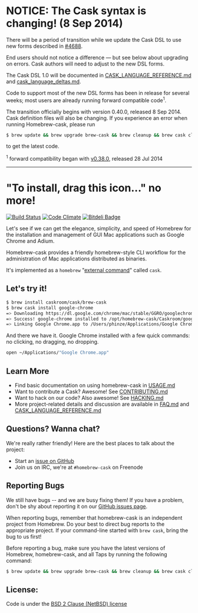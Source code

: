 # NOTICE: The Cask syntax is changing! (8 Sep 2014)

There will be a period of transition while we update the Cask DSL to use
new forms described in [#4688](https://github.com/caskroom/homebrew-cask/issues/4688).

End users should not notice a difference — but see below about upgrading
on errors.  Cask authors will need to adjust to the new DSL forms.

The Cask DSL 1.0 will be documented in [CASK_LANGUAGE_REFERENCE.md](doc/CASK_LANGUAGE_REFERENCE.md)
and [cask_language_deltas.md](doc/cask_language_deltas.md).

Code to support most of the new DSL forms has been in release for several
weeks; most users are already running forward compatible code<sup>1</sup>.

The transition officially begins with version 0.40.0, released 8 Sep 2014.
Cask definition files will also be changing.  If you experience an error
when running Homebrew-cask, please run

```bash
$ brew update && brew upgrade brew-cask && brew cleanup && brew cask cleanup
```

to get the latest code.

<sup>1</sup> forward compatibility began with [v0.38.0](https://github.com/caskroom/homebrew-cask/releases/tag/v0.38.0), released 28 Jul 2014

---------------------------------------


# "To install, drag this icon..." no more!

[![Build Status](https://travis-ci.org/caskroom/homebrew-cask.png?branch=master)](https://travis-ci.org/caskroom/homebrew-cask)
[![Code Climate](https://codeclimate.com/github/caskroom/homebrew-cask.png)](https://codeclimate.com/github/caskroom/homebrew-cask)
[![Bitdeli Badge](https://d2weczhvl823v0.cloudfront.net/caskroom/homebrew-cask/trend.png)](https://bitdeli.com/free "Bitdeli Badge")


Let's see if we can get the elegance, simplicity, and speed of Homebrew for the
installation and management of GUI Mac applications such as Google Chrome and Adium.

Homebrew-cask provides a friendly homebrew-style CLI workflow for the
administration of Mac applications distributed as binaries.

It's implemented as a `homebrew` "[external command](https://github.com/mxcl/homebrew/wiki/External-Commands)"
called `cask`.

## Let's try it!
```sh
$ brew install caskroom/cask/brew-cask
$ brew cask install google-chrome
=> Downloading https://dl.google.com/chrome/mac/stable/GGRO/googlechrome.dmg
=> Success! google-chrome installed to /opt/homebrew-cask/Caskroom/google-chrome/stable-channel
=> Linking Google Chrome.app to /Users/phinze/Applications/Google Chrome.app
```
And there we have it. Google Chrome installed with a few quick commands: no clicking, no dragging, no dropping.
```sh
open ~/Applications/"Google Chrome.app"
```
## Learn More

 * Find basic documentation on using homebrew-cask in [USAGE.md](USAGE.md)
 * Want to contribute a Cask? Awesome! See [CONTRIBUTING.md](CONTRIBUTING.md)
 * Want to hack on our code? Also awesome! See [HACKING.md](doc/HACKING.md)
 * More project-related details and discussion are available in [FAQ.md](doc/FAQ.md) and [CASK_LANGUAGE_REFERENCE.md](doc/CASK_LANGUAGE_REFERENCE.md)

## Questions? Wanna chat?

We're really rather friendly! Here are the best places to talk about the project:

 * Start an [issue on GitHub](https://github.com/caskroom/homebrew-cask/issues/new)
 * Join us on IRC, we're at `#homebrew-cask` on Freenode

## Reporting Bugs

We still have bugs -- and we are busy fixing them!  If you have a problem, don't
be shy about reporting it on our [GitHub issues page](https://github.com/caskroom/homebrew-cask/issues?state=open).

When reporting bugs, remember that homebrew-cask is an independent project from
Homebrew.  Do your best to direct bug reports to the appropriate project.  If
your command-line started with `brew cask`, bring the bug to us first!

Before reporting a bug, make sure you have the latest versions of Homebrew,
homebrew-cask, and all Taps by running the following command:

```bash
$ brew update && brew upgrade brew-cask && brew cleanup && brew cask cleanup
```

## License:
Code is under the [BSD 2 Clause (NetBSD) license](LICENSE)
